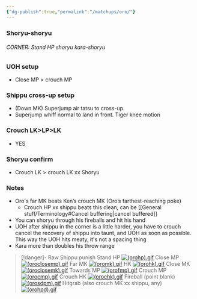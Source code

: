```yaml
---
{"dg-publish":true,"permalink":"/matchups/oro/"}
---
```


### Shoryu-shoryu
###### CORNER: Stand HP shoryu kara-shoryu
### UOH setup
-  Close MP > crouch MP
### Shippu cross-up setup
- (Down MK) Superjump air tatsu to cross-up.
- Superjump whiff normal to land in front. Tiger knee motion 
### Crouch LK>LP>LK
- YES
### Shoryu confirm
- Crouch LK > crouch LK xx Shoryu
### Notes
- Oro's far MK beats Ken’s crouch MK (Oro’s farthest-reaching poke)
	- Crouch HP xx shippu beats this clean, can be [[General stuff/Terminology#Cancel buffering\|cancel buffered]]
- You can shoryu through his fireballs and hit his hand
- UOH after shippu in the corner is a little harder, you have to crouch cancel the recovery of shippu into taunt, and UOH as soon as possible. This way the UOH hits meaty, it's not a spacing thing
- Kara more than doubles his throw range

> [!danger]- Raw Shippu punish
> Stand HP
[![(orohp).gif](https://wiki.supercombo.gg/images/b/b1/%28orohp%29.gif)](https://wiki.supercombo.gg/w/File:(orohp).gif)
> Close MP
[![(oroclosemp).gif](https://wiki.supercombo.gg/images/c/c9/%28oroclosemp%29.gif)](https://wiki.supercombo.gg/w/File:(oroclosemp).gif)
> Far MK
[![(oromk).gif](https://wiki.supercombo.gg/images/7/75/%28oromk%29.gif)](https://wiki.supercombo.gg/w/File:(oromk).gif)
> HK
[![(orohk).gif](https://wiki.supercombo.gg/images/2/2b/%28orohk%29.gif)](https://wiki.supercombo.gg/w/File:(orohk).gif)
> Close MK
[![(oroclosemk).gif](https://wiki.supercombo.gg/images/7/74/%28oroclosemk%29.gif)](https://wiki.supercombo.gg/w/File:(oroclosemk).gif)
> Towards MP
[![(orofmp).gif](https://wiki.supercombo.gg/images/9/93/%28orofmp%29.gif)](https://wiki.supercombo.gg/w/File:(orofmp).gif)
> Crouch MP
[![(orocmp).gif](https://wiki.supercombo.gg/images/9/91/%28orocmp%29.gif)](https://wiki.supercombo.gg/w/File:(orocmp).gif)
> Crouch HK
[![(orochk).gif](https://wiki.supercombo.gg/images/f/f4/%28orochk%29.gif)](https://wiki.supercombo.gg/w/File:(orochk).gif)
> Fireball (point blank)
[![(orosdpm).gif](https://wiki.supercombo.gg/images/1/16/%28orosdpm%29.gif)](https://wiki.supercombo.gg/w/File:(orosdpm).gif)
> Hitgrab (also crouch MK xx shippu, any)
[![(orohpd).gif](https://wiki.supercombo.gg/images/7/7f/%28orohpd%29.gif)](https://wiki.supercombo.gg/w/File:(orohpd).gif)